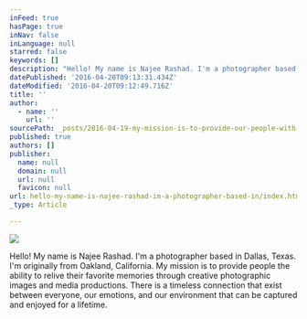 ```yaml
---
inFeed: true
hasPage: true
inNav: false
inLanguage: null
starred: false
keywords: []
description: "Hello! My name is Najee Rashad. I'm a photographer based in Dallas, Texas. I'm originally from Oakland, California. My mission is to provide people the ability to relive their favorite memories through creative photographic images and media productions. There is a timeless connection that exist between everyone, our emotions, and our environment that can be captured and enjoyed for a lifetime."
datePublished: '2016-04-20T09:13:31.434Z'
dateModified: '2016-04-20T09:12:49.716Z'
title: ''
author:
  - name: ''
    url: ''
sourcePath: _posts/2016-04-19-my-mission-is-to-provide-our-people-with-sights-of-their-fav.md
published: true
authors: []
publisher:
  name: null
  domain: null
  url: null
  favicon: null
url: hello-my-name-is-najee-rashad-im-a-photographer-based-in/index.html
_type: Article

---
```

![](https://s3-us-west-2.amazonaws.com/the-grid-img/p/44eafad04e4159bc7739d1f022bf54f39db36361.jpg)

Hello! My name is Najee Rashad. I'm a photographer based in Dallas, Texas. I'm originally from Oakland, California. My mission is to provide people the ability to relive their favorite memories through creative photographic images and media productions. There is a timeless connection that exist between everyone, our emotions, and our environment that can be captured and enjoyed for a lifetime.